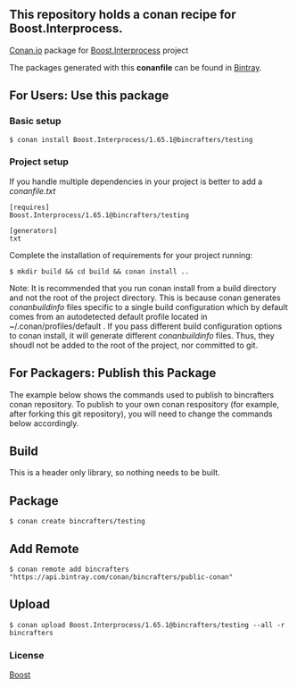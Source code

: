 ## This repository holds a conan recipe for Boost.Interprocess.

[Conan.io](https://conan.io) package for [Boost.Interprocess](https://github.com/Boostorg/Interprocess) project

The packages generated with this **conanfile** can be found in [Bintray](https://bintray.com/bincrafters/public-conan/Boost.Interprocess%3Abincrafters).

## For Users: Use this package

### Basic setup

    $ conan install Boost.Interprocess/1.65.1@bincrafters/testing

### Project setup

If you handle multiple dependencies in your project is better to add a *conanfile.txt*

    [requires]
    Boost.Interprocess/1.65.1@bincrafters/testing

    [generators]
    txt

Complete the installation of requirements for your project running:</small></span>

    $ mkdir build && cd build && conan install ..
	
Note: It is recommended that you run conan install from a build directory and not the root of the project directory.  This is because conan generates *conanbuildinfo* files specific to a single build configuration which by default comes from an autodetected default profile located in ~/.conan/profiles/default .  If you pass different build configuration options to conan install, it will generate different *conanbuildinfo* files.  Thus, they shoudl not be added to the root of the project, nor committed to git. 

## For Packagers: Publish this Package

The example below shows the commands used to publish to bincrafters conan repository. To publish to your own conan respository (for example, after forking this git repository), you will need to change the commands below accordingly. 

## Build  

This is a header only library, so nothing needs to be built.

## Package 

    $ conan create bincrafters/testing
	
## Add Remote

	$ conan remote add bincrafters "https://api.bintray.com/conan/bincrafters/public-conan"

## Upload

    $ conan upload Boost.Interprocess/1.65.1@bincrafters/testing --all -r bincrafters

### License
[Boost](LICENSE)
